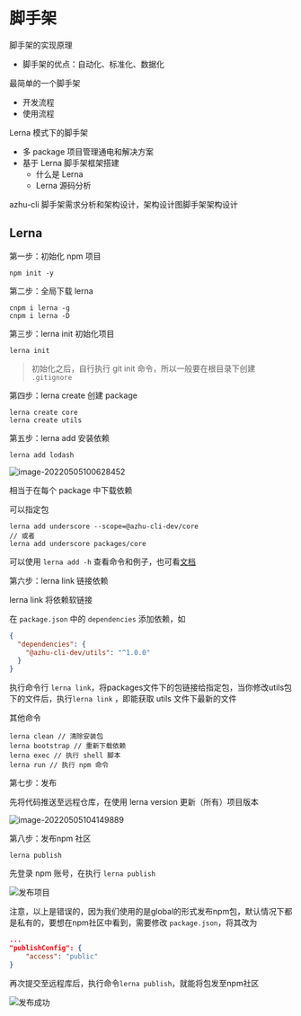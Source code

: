 # 脚手架



脚手架的实现原理

- 脚手架的优点：自动化、标准化、数据化

最简单的一个脚手架

- 开发流程
- 使用流程

Lerna 模式下的脚手架

- 多 package 项目管理通电和解决方案
- 基于 Lerna 脚手架框架搭建
  - 什么是 Lerna
  - Lerna 源码分析

azhu-cli 脚手架需求分析和架构设计，架构设计图脚手架架构设计



## Lerna 

第一步：初始化 npm 项目

```shell
npm init -y
```

第二步：全局下载 lerna

```shell
cnpm i lerna -g
cnpm i lerna -D
```

第三步：lerna init 初始化项目

```shell
lerna init
```

> 初始化之后，自行执行 git init 命令，所以一般要在根目录下创建 `.gitignore`

第四步：lerna create 创建 package

```shell
lerna create core 
lerna create utils
```

第五步：lerna add 安装依赖

```shell
lerna add lodash
```

![image-20220505100628452](https://s2.loli.net/2022/05/05/WM4a9JVrXjEKOIR.png)

相当于在每个 package 中下载依赖

可以指定包

```shell
lerna add underscore --scope=@azhu-cli-dev/core
// 或者
lerna add underscore packages/core
```

可以使用 `lerna add -h` 查看命令和例子，也可看[文档](https://github.com/lerna/lerna/tree/main/commands/add#readme)

第六步：lerna link 链接依赖

lerna link 将依赖软链接

在 `package.json` 中的 `dependencies` 添加依赖，如

```json
{
  "dependencies": {
    "@azhu-cli-dev/utils": "^1.0.0"
  }
}
```

执行命令行 `lerna link`，将packages文件下的包链接给指定包，当你修改utils包下的文件后，执行`lerna link` ，即能获取 utils 文件下最新的文件

其他命令

```shell
lerna clean // 清除安装包
lerna bootstrap // 重新下载依赖
lerna exec // 执行 shell 脚本
lerna run // 执行 npm 命令
```

第七步：发布

先将代码推送至远程仓库，在使用 lerna version 更新（所有）项目版本

![image-20220505104149889](https://s2.loli.net/2022/05/05/zaGbKSWReU9H1gY.png)

第八步：发布npm 社区

```shell
lerna publish
```

先登录 npm 账号，在执行 `lerna publish`

![发布项目](https://s2.loli.net/2022/05/05/DvTMUOAFVPkgQjR.png)

注意，以上是错误的，因为我们使用的是global的形式发布npm包，默认情况下都是私有的，要想在npm社区中看到，需要修改 `package.json`，将其改为

```json
...
"publishConfig": {
    "access": "public"
}
```

再次提交至远程库后，执行命令`lerna publish`，就能将包发至npm社区

![发布成功](https://s2.loli.net/2022/05/05/AWMa3i6IOHxrYTB.png)
